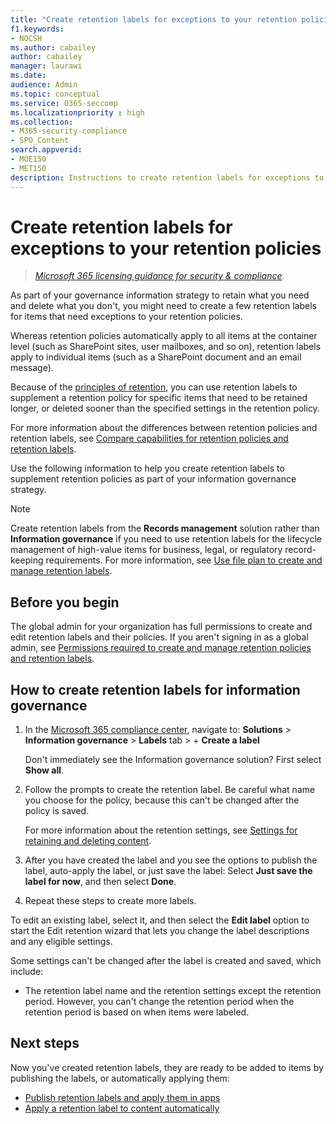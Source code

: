 ```yaml
---
title: "Create retention labels for exceptions to your retention policies"
f1.keywords:
- NOCSH
ms.author: cabailey
author: cabailey
manager: laurawi
ms.date: 
audience: Admin
ms.topic: conceptual
ms.service: O365-seccomp
ms.localizationpriority : high
ms.collection: 
- M365-security-compliance
- SPO_Content
search.appverid: 
- MOE150
- MET150
description: Instructions to create retention labels for exceptions to retention policies for information governance so you can retain what you need and delete what you don't.
---
```


# Create retention labels for exceptions to your retention policies

>*[Microsoft 365 licensing guidance for security & compliance](/office365/servicedescriptions/microsoft-365-service-descriptions/microsoft-365-tenantlevel-services-licensing-guidance/microsoft-365-security-compliance-licensing-guidance).*

As part of your governance information strategy to retain what you need and delete what you don't, you might need to create a few retention labels for items that need exceptions to your retention policies. 

Whereas retention policies automatically apply to all items at the container level (such as SharePoint sites, user mailboxes, and so on), retention labels apply to individual items (such as a SharePoint document and an email message).

Because of the [principles of retention](retention.md#the-principles-of-retention-or-what-takes-precedence), you can use retention labels to supplement a retention policy for specific items that need to be retained longer, or deleted sooner than the specified settings in the retention policy.



For more information about the differences between retention policies and retention labels, see [Compare capabilities for retention policies and retention labels](retention.md#compare-capabilities-for-retention-policies-and-retention-label).

Use the following information to help you create retention labels to supplement retention policies as part of your information governance strategy.

> [!NOTE]
> Create retention labels from the **Records management** solution rather than **Information governance** if you need to use retention labels for the lifecycle management of high-value items for business, legal, or regulatory record-keeping requirements. For more information, see [Use file plan to create and manage retention labels](file-plan-manager.md).

## Before you begin

The global admin for your organization has full permissions to create and edit retention labels and their policies. If you aren't signing in as a global admin, see [Permissions required to create and manage retention policies and retention labels](get-started-with-retention.md#permissions-required-to-create-and-manage-retention-policies-and-retention-labels).

## How to create retention labels for information governance

1. In the [Microsoft 365 compliance center](https://compliance.microsoft.com/), navigate to: **Solutions** > **Information governance** > **Labels** tab > + **Create a label**
    
    Don't immediately see the Information governance solution? First select **Show all**. 

2. Follow the prompts to create the retention label. Be careful what name you choose for the policy, because this can't be changed after the policy is saved.
    
    For more information about the retention settings, see [Settings for retaining and deleting content](retention-settings.md#settings-for-retaining-and-deleting-content).

3. After you have created the label and you see the options to publish the label, auto-apply the label, or just save the label: Select **Just save the label for now**, and then select **Done**.

4. Repeat these steps to create more labels.

To edit an existing label, select it, and then select the **Edit label** option to start the Edit retention wizard that lets you change the label descriptions and any eligible settings.

Some settings can't be changed after the label is created and saved, which include:
- The retention label name and the retention settings except the retention period. However, you can't change the retention period when the retention period is based on when items were labeled.

## Next steps

Now you've created retention labels, they are ready to be added to items by publishing the labels, or automatically applying them:
- [Publish retention labels and apply them in apps](create-apply-retention-labels.md)
- [Apply a retention label to content automatically](apply-retention-labels-automatically.md)